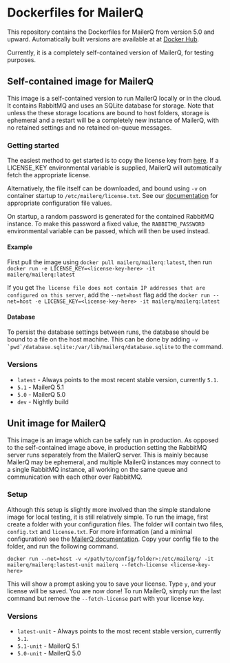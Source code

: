 # Dockerfiles for MailerQ
This repository contains the Dockerfiles for MailerQ from version 5.0 and upward. Automatically built versions are available at at [Docker Hub](https://hub.docker.com/r/mailerq/mailerq/). 

Currently, it is a completely self-contained version of MailerQ, for testing purposes.

## Self-contained image for MailerQ
This image is a self-contained version to run MailerQ locally or in the cloud. It contains RabbitMQ and uses an SQLite database for storage. Note that unless the these storage locations are bound to host folders, storage is ephemeral and a restart will be a completely new instance of MailerQ, with no retained settings and no retained on-queue messages.

### Getting started
The easiest method to get started is to copy the license key from [here](https://www.mailerq.com/product/license/trial). If a LICENSE_KEY environmental variable is supplied, MailerQ will automatically fetch the appropriate license. 

Alternatively, the file itself can be downloaded, and bound using `-v` on container startup to `/etc/mailerq/license.txt`. See our [documentation](https://www.mailerq.com/documentation/5.1/configuration) for appropriate configuration file values. 

On startup, a random password is generated for the contained RabbitMQ instance. To make this password a fixed value, the `RABBITMQ_PASSWORD` environmental variable can be passed, which will then be used instead.

#### Example
First pull the image using `docker pull mailerq/mailerq:latest`, then run 
```docker run -e LICENSE_KEY=<license-key-here> -it mailerq/mailerq:latest```

If you get `The license file does not contain IP addresses that are configured on this server`, add the `--net=host` flag add the ```docker run --net=host -e LICENSE_KEY=<license-key-here> -it mailerq/mailerq:latest```

#### Database
To persist the database settings between runs, the database should be bound to a file on the host machine. This can be done by adding ```-v `pwd`/database.sqlite:/var/lib/mailerq/database.sqlite``` to the command.

### Versions
- `latest` - Always points to the most recent stable version, currently `5.1`.
- `5.1` - MailerQ 5.1
- `5.0` - MailerQ 5.0
- `dev` - Nightly build

## Unit image for MailerQ
This image is an image which can be safely run in production. As opposed to the self-contained image above, in production setting the RabbitMQ server runs separately from the MailerQ server. This is mainly because MailerQ may be ephemeral, and multiple MailerQ instances may connect to a single RabbitMQ instance, all working on the same queue and communication with each other over RabbitMQ. 

### Setup 
Although this setup is slightly more involved than the simple standalone image for local testing, it is still relatively simple. To run the image, first create a folder with your configuration files. The folder will contain two files, `config.txt` and `license.txt`. For more information (and a minimal configuration) see the [MailerQ documentation](https://www.mailerq.com/documentation/5.1/configuration). Copy your config file to the folder, and run the following command.

```
docker run --net=host -v </path/to/config/folder>:/etc/mailerq/ -it mailerq/mailerq:lastest-unit mailerq --fetch-license <license-key-here>
```

This will show a prompt asking you to save your license. Type `y`, and your license will be saved. You are now done! To run MailerQ, simply run the last command but remove the `--fetch-license` part with your license key. 

### Versions
- `latest-unit` - Always points to the most recent stable version, currently `5.1`.
- `5.1-unit` - MailerQ 5.1
- `5.0-unit` - MailerQ 5.0

